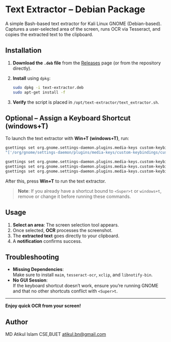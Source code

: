 # Text Extractor – Debian Package

A simple Bash-based text extractor for Kali Linux GNOME (Debian-based). Captures a user-selected area of the screen, runs OCR via Tesseract, and copies the extracted text to the clipboard.

## Installation

1. **Download the `.deb` file** from the [Releases](../../releases) page (or from the repository directly).

2. **Install** using `dpkg`:

   ```bash
   sudo dpkg -i text-extractor.deb
   sudo apt-get install -f
   ```

3. **Verify** the script is placed in `/opt/text-extractor/text_extractor.sh`.

## Optional – Assign a Keyboard Shortcut (windows+T)

To launch the text extractor with **Win+T (windows+T)**, run:

```bash
gsettings set org.gnome.settings-daemon.plugins.media-keys custom-keybindings \
"['/org/gnome/settings-daemon/plugins/media-keys/custom-keybindings/custom0/']"

gsettings set org.gnome.settings-daemon.plugins.media-keys.custom-keybinding:"/org/gnome/settings-daemon/plugins/media-keys/custom-keybindings/custom0/" name "Text Extractor"
gsettings set org.gnome.settings-daemon.plugins.media-keys.custom-keybinding:"/org/gnome/settings-daemon/plugins/media-keys/custom-keybindings/custom0/" command "/opt/text-extractor/text_extractor.sh"
gsettings set org.gnome.settings-daemon.plugins.media-keys.custom-keybinding:"/org/gnome/settings-daemon/plugins/media-keys/custom-keybindings/custom0/" binding "<Super>t"
```

After this, press **Win+T** to run the text extractor. 

> **Note**: If you already have a shortcut bound to `<Super>t` or `windows+t`, remove or change it before running these commands.

## Usage

1. **Select an area**: The screen selection tool appears.
2. Once selected, **OCR** processes the screenshot.
3. The **extracted text** goes directly to your clipboard.
4. A **notification** confirms success.

## Troubleshooting

- **Missing Dependencies**:  
  Make sure to install `maim`, `tesseract-ocr`, `xclip`, and `libnotify-bin`.
- **No GUI Session**:  
  If the keyboard shortcut doesn’t work, ensure you’re running GNOME and that no other shortcuts conflict with `<Super>t`.

---

**Enjoy quick OCR from your screen!**

## Author
MD Atikul Islam
CSE,BUET
atikul.bn@gmail.com
